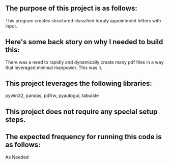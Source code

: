 ## The purpose of this project is as follows:
This program creates structured classified horuly appointment letters with input.
## Here's some back story on why I needed to build this:
There was a need to rapidly and dynamically create many pdf files in a way that leveraged minimal manpower. This was it. 
## This project leverages the following libraries:
pywin32, pandas, pdfrw, pyautogui, tabulate
## This project does not require any special setup steps.

## The expected frequency for running this code is as follows:
As Needed